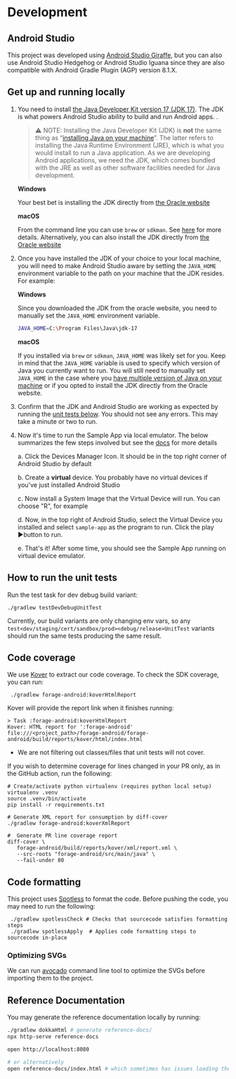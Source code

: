 # Development

## Android Studio

This project was developed using [Android Studio Giraffe](https://developer.android.com/studio/releases), but you can also use Android Studio Hedgehog or Android Studio Iguana since they are also compatible with Android Gradle Plugin (AGP) version 8.1.X.

## Get up and running locally

1. You need to install [the Java Developer Kit version 17 (JDK 17)](https://www.oracle.com/java/technologies/downloads/#java17). The JDK is what powers Android Studio ability to build and run Android apps. .

   > ⚠️ NOTE: Installing the Java Developer Kit (JDK) is **not** the same thing as “[installing Java on your machine](https://www.oracle.com/ca-en/java/technologies/downloads/)”. The latter refers to installing the Java Runtime Environment (JRE), which is what you would install to run a Java application. As we are developing Android applications, we need the JDK, which comes bundled with the JRE as well as other software facilities needed for Java development.

   **Windows**

   Your best bet is installing the JDK directly from [the Oracle website](https://www.oracle.com/java/technologies/downloads/#java17)

   **macOS**

   From the command line you can use `brew` or `sdkman`. See [here](https://stackoverflow.com/questions/69875335/macos-how-to-install-java-17) for more details. Alternatively, you can also install the JDK directly from [the Oracle website](https://www.oracle.com/java/technologies/downloads/#java17)

2. Once you have installed the JDK of your choice to your local machine, you will need to make Android Studio aware by setting the `JAVA_HOME` environment variable to the path on your machine that the JDK resides. For example:

   **Windows**

   Since you downloaded the JDK from the oracle website, you need to manually set the `JAVA_HOME` environment variable.

   ```bash
   JAVA_HOME=C:\Program Files\Java\jdk-17
   ```

   **macOS**

   If you installed via `brew` or `sdkman`, `JAVA_HOME` was likely set for you. Keep in mind that the `JAVA_HOME` variable is used to specify which version of Java you currently want to run. You will still need to manually set `JAVA_HOME` in the case where you [have multiple version of Java on your machine](https://medium.com/@manvendrapsingh/installing-many-jdk-versions-on-macos-dfc177bc8c2b) or if you opted to install the JDK directly from the Oracle website.

3. Confirm that the JDK and Android Studio are working as expected by running the [unit tests below](#How-to-run-the-unit-tests). You should not see any errors. This may take a minute or two to run.
4. Now it's time to run the Sample App via local emulator. The below summarizes the few steps involved but see the [docs](https://developer.android.com/studio/run/managing-avds) for more details

   a. Click the Devices Manager Icon. It should be in the top right corner of Android Studio by default

   b. Create a **virtual** device. You probably have no virtual devices if you've just installed Android Studio

   c. Now install a System Image that the Virtual Device will run. You can choose "R", for example

   d. Now, in the top right of Android Studio, select the Virtual Device you installed and select `sample-app` as the program to run. Click the play ▶️button to run.

   e. That's it! After some time, you should see the Sample App running on virtual device emulator.

## How to run the unit tests

Run the test task for dev debug build variant:

```shell
./gradlew testDevDebugUnitTest
```

Currently, our build variants are only changing env vars, so any `test<dev/staging/cert/sandbox/prod><debug/release>UnitTest` variants should run the same tests producing the same result.

## Code coverage

We use [Kover](https://github.com/Kotlin/kotlinx-kover) to extract our code coverage.
To check the SDK coverage, you can run:

```shell
 ./gradlew forage-android:koverHtmlReport
```

Kover will provide the report link when it finishes running:

```shell
> Task :forage-android:koverHtmlReport
Kover: HTML report for ':forage-android' file:///<project_path>/forage-android/forage-android/build/reports/kover/html/index.html
```

- We are not filtering out classes/files that unit tests will not cover.

If you wish to determine coverage for lines changed in your PR only, as in the GitHub action, run the following:

```shell
# Create/activate python virtualenv (requires python local setup)
virtualenv .venv
source .venv/bin/activate
pip install -r requirements.txt

# Generate XML report for consumption by diff-cover
./gradlew forage-android:koverXmlReport

#  Generate PR line coverage report
diff-cover \
   forage-android/build/reports/kover/xml/report.xml \
   --src-roots "forage-android/src/main/java" \
   --fail-under 80
```

## Code formatting

This project uses [Spotless](https://github.com/diffplug/spotless) to format the code. Before pushing the code, you may need to run the following:

```shell
 ./gradlew spotlessCheck # Checks that sourcecode satisfies formatting steps
 ./gradlew spotlessApply  # Applies code formatting steps to sourcecode in-place
```

### Optimizing SVGs

We can run [avocado](https://github.com/alexjlockwood/avocado) command line tool to optimize the SVGs before importing them to the project.

## Reference Documentation

You may generate the reference documentation locally by running:

```bash
./gradlew dokkaHtml # generate reference-docs/
npx http-serve reference-docs

open http://localhost:8080

# or alternatively
open reference-docs/index.html # which sometimes has issues loading the navigation sidebar
```
